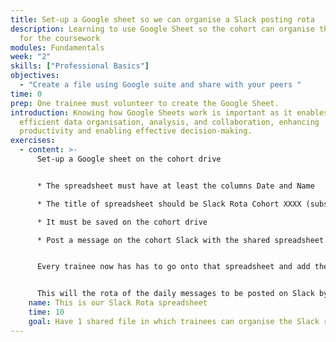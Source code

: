 ```yaml
---
title: Set-up a Google sheet so we can organise a Slack posting rota
description: Learning to use Google Sheet so the cohort can organise their rota
  for the coursework
modules: Fundamentals
week: "2"
skills: ["Professional Basics"]
objectives:
  - "Create a file using Google suite and share with your peers "
time: 0
prep: O﻿ne trainee must volunteer to create the Google Sheet.
introduction: Knowing how Google Sheets work is important as it enables
  efficient data organisation, analysis, and collaboration, enhancing
  productivity and enabling effective decision-making.
exercises:
  - content: >-
      Set-up a Google sheet on the cohort drive


      * The spreadsheet must have at least the columns Date and Name

      * The title of spreadsheet should be Slack Rota Cohort XXXX (substitute XXXX for the region initials and cohort number)

      * It must be saved on the cohort drive

      * Post a message on the cohort Slack with the shared spreadsheet and the instructions of what to do (see below)


      Every trainee now has has to go onto that spreadsheet and add their name against a date. 


      This will the rota of the daily messages to be posted on Slack by that person. You have more information about it on your Coursework.
    name: This is our Slack Rota spreadsheet
    time: 10
    goal: Have 1 shared file in which trainees can organise the Slack rota
---
```

